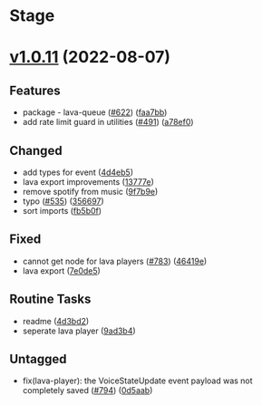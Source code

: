 # Stage

# [v1.0.11](https://github.com/oceanroleplay/discord.ts/releases/tag/lp-v1.0.11) (2022-08-07)

## Features

- package - lava-queue ([#622](https://github.com/oceanroleplay/discord.ts/issues/622)) ([faa7bb](https://github.com/oceanroleplay/discord.ts/commit/faa7bb982974286736cedddfff3c679ddaffefb3))
- add rate limit guard in utilities ([#491](https://github.com/oceanroleplay/discord.ts/issues/491)) ([a78ef0](https://github.com/oceanroleplay/discord.ts/commit/a78ef08f90b2075efe967ca6b5900984976398e9))

## Changed

- add types for event ([4d4eb5](https://github.com/oceanroleplay/discord.ts/commit/4d4eb5b3758c330035c708f29f2c95691fe0e2ac))
- lava export improvements ([13777e](https://github.com/oceanroleplay/discord.ts/commit/13777e25dbbc65ff509dc089574e66b874f53315))
- remove spotify from music ([9f7b9e](https://github.com/oceanroleplay/discord.ts/commit/9f7b9efac78e52743dbc10720ef56b3cc3a67499))
- typo ([#535](https://github.com/oceanroleplay/discord.ts/issues/535)) ([356697](https://github.com/oceanroleplay/discord.ts/commit/356697e0af3e8db832d80d38d671f7e75eae68aa))
- sort imports ([fb5b0f](https://github.com/oceanroleplay/discord.ts/commit/fb5b0f82661313a4e9e6638db71670a7fb524ac2))

## Fixed

- cannot get node for lava players ([#783](https://github.com/oceanroleplay/discord.ts/issues/783)) ([46419e](https://github.com/oceanroleplay/discord.ts/commit/46419ea30019a05aa60ad80582c3bc44f4091b3a))
- lava export ([7e0de5](https://github.com/oceanroleplay/discord.ts/commit/7e0de583a57b01b53f08ccbfdad4b01e0b182ba0))

## Routine Tasks

- readme ([4d3bd2](https://github.com/oceanroleplay/discord.ts/commit/4d3bd2a10370013b6f3e9f7e5ad2773dc341305b))
- seperate lava player ([9ad3b4](https://github.com/oceanroleplay/discord.ts/commit/9ad3b4c3fcac0f23b4a6bf998d3cd413092f7cff))

## Untagged

- fix(lava-player): the VoiceStateUpdate event payload was not completely saved ([#794](https://github.com/oceanroleplay/discord.ts/issues/794)) ([0d5aab](https://github.com/oceanroleplay/discord.ts/commit/0d5aab524782fdf5d21007ec7c228f619beb68cb))
